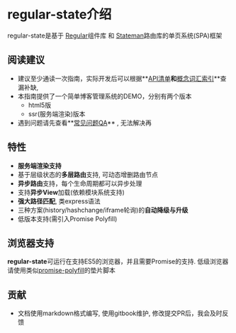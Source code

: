 # regular-state介绍


regular-state是基于 [Regular](https://github.com/regularjs/regular)组件库 和 [Stateman](https://github.com/leeluolee/stateman)路由库的单页系统(SPA)框架

## 阅读建议

- 建议至少通读一次指南，实际开发后可以根据**[API清单](./docs/api.md)**和**[概念词汇索引](./docs/words.md)**查漏补缺, 
- 本指南提供了一个简单博客管理系统的DEMO，分别有两个版本
    + html5版
    + ssr(服务端渲染)版本
- 遇到问题请先查看**[常见问题QA](./qa.md)** , 无法解决再


## 特性

- **服务端渲染支持**
- 基于层级状态的**多层路由**支持, 可动态增删路由节点
- **异步路由**支持，每个生命周期都可以异步处理
- 支持**异步View**加载(依赖模块系统支持)
- **强大路径匹配**, 类express语法
- 三种方案(history/hashchange/iframe轮询)的**自动降级与升级**
- 低版本支持(需引入Promise Polyfill)


## 浏览器支持

**regular-state**可运行在支持ES5的浏览器，并且需要Promise的支持. 低级浏览器请使用类似[promise-polyfill](https://github.com/taylorhakes/promise-polyfill)的垫片脚本


## 贡献

- 文档使用markdown格式编写, 使用gitbook维护, 修改提交PR后，我会及时反馈

